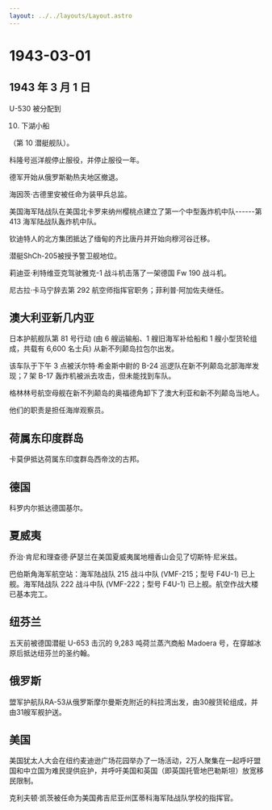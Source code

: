 ```yaml
---
layout: ../../layouts/Layout.astro
---
```


# 1943-03-01

## 1943 年 3 月 1 日

U-530 被分配到

10. 下湖小船

（第 10 潜艇舰队）。

科隆号巡洋舰停止服役，并停止服役一年。

德军开始从俄罗斯勒热夫地区撤退。

海因茨·古德里安被任命为装甲兵总监。

美国海军陆战队在美国北卡罗来纳州樱桃点建立了第一个中型轰炸机中队------第
413 海军陆战队轰炸机中队。

钦迪特人的北方集团抵达了缅甸的齐比唐丹并开始向穆河谷迁移。

潜艇ShCh-205被授予警卫舰地位。

莉迪亚·利特维亚克驾驶雅克-1 战斗机击落了一架德国 Fw 190 战斗机。

尼古拉·卡马宁辞去第 292 航空师指挥官职务；菲利普·阿加佐夫继任。

## 澳大利亚新几内亚

日本护航舰队第 81 号行动 (由 6 艘运输船、1 艘旧海军补给船和 1
艘小型货轮组成，共载有 6,600 名士兵) 从新不列颠岛拉包尔出发。

该车队于下午 3 点被沃尔特·希金斯中尉的 B-24
巡逻队在新不列颠岛北部海岸发现；7 架 B-17
轰炸机被派去攻击，但未能找到车队。

格林林号航空母舰在新不列颠岛的奥福德角卸下了澳大利亚和新不列颠岛当地人。

他们的职责是担任海岸观察员。

## 荷属东印度群岛

卡莫伊抵达荷属东印度群岛西帝汶的古邦。

## 德国

科罗内尔抵达德国基尔。

## 夏威夷

乔治·肯尼和理查德·萨瑟兰在美国夏威夷属地檀香山会见了切斯特·尼米兹。

巴伯斯角海军航空站：海军陆战队 215 战斗中队 (VMF-215；型号 F4U-1)
已上舰。海军陆战队 222 战斗中队 (VMF-222；型号 F4U-1)
已上舰。航空作战大楼已基本完工。

## 纽芬兰

五天前被德国潜艇 U-653 击沉的 9,283 吨荷兰蒸汽商船 Madoera
号，在穿越冰原后抵达纽芬兰的圣约翰。

## 俄罗斯

盟军护航队RA-53从俄罗斯摩尔曼斯克附近的科拉湾出发，由30艘货轮组成，并由31艘军舰护送。

## 美国

美国犹太人大会在纽约麦迪逊广场花园举办了一场活动，2万人聚集在一起呼吁盟国和中立国为难民提供庇护，并呼吁美国和英国（即英国托管地巴勒斯坦）放宽移民限制。

克利夫顿·凯茨被任命为美国弗吉尼亚州匡蒂科海军陆战队学校的指挥官。